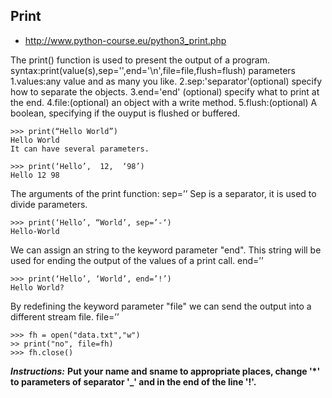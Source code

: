 ## Print
- http://www.python-course.eu/python3_print.php

The print() function is used to present the output of a program.
syntax:print(value(s),sep='',end='\n',file=file,flush=flush)
parameters
1.values:any value and as many you like.
2.sep:'separator'(optional)
      specify how to separate the objects.
3.end='end' (optional)
      specify what to print at the end.
4.file:(optional)
      an object with a write method.
5.flush:(optional)
        A boolean, specifying if the ouyput is flushed or buffered.
```
>>> print(“Hello World”)
Hello World
It can have several parameters.
```
```
>>> print(‘Hello’,  12,  ‘98’)
Hello 12 98
```
The arguments of the print function:
sep=’’
Sep is a separator, it is used to divide parameters.
```
>>> print(‘Hello’, “World’, sep=’-‘)
Hello-World
```
We can assign an string to the keyword parameter "end". This string will be used for ending the output of the values of a print call.
end=’’
```
>>> print(‘Hello’, ‘World’, end=’!’)
Hello World?
```
By redefining the keyword parameter "file" we can send the output into a different stream file.
file=’’
```
>>> fh = open("data.txt","w")
>> print("no", file=fh)
>>> fh.close()
```


**_Instructions:_**
**Put your name and sname to appropriate places, change '*' to parameters of separator '_' and in the end of the line '!'.**
